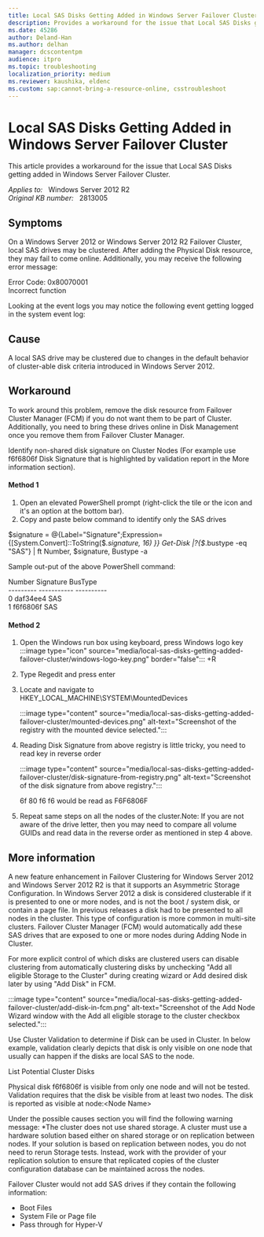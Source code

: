```yaml
---
title: Local SAS Disks Getting Added in Windows Server Failover Cluster
description: Provides a workaround for the issue that Local SAS Disks getting added in Windows Server Failover Cluster
ms.date: 45286
author: Deland-Han
ms.author: delhan
manager: dcscontentpm
audience: itpro
ms.topic: troubleshooting
localization_priority: medium
ms.reviewer: kaushika, eldenc
ms.custom: sap:cannot-bring-a-resource-online, csstroubleshoot
---
```

# Local SAS Disks Getting Added in Windows Server Failover Cluster

This article provides a workaround for the issue that Local SAS Disks getting added in Windows Server Failover Cluster.

_Applies to:_ &nbsp; Windows Server 2012 R2  
_Original KB number:_ &nbsp; 2813005

## Symptoms

On a Windows Server 2012 or Windows Server 2012 R2 Failover Cluster, local SAS drives may be clustered. After adding the Physical Disk resource, they may fail to come online. Additionally, you may receive the following error message:

Error Code: 0x80070001  
Incorrect function

Looking at the event logs you may notice the following event getting logged in the system event log:

## Cause

A local SAS drive may be clustered due to changes in the default behavior of cluster-able disk criteria introduced in Windows Server 2012.

## Workaround

To work around this problem, remove the disk resource from Failover Cluster Manager (FCM) if you do not want them to be part of Cluster. Additionally, you need to bring these drives online in Disk Management once you remove them from Failover Cluster Manager.

Identify non-shared disk signature on Cluster Nodes (For example use f6f6806f Disk Signature that is highlighted by validation report in the More information section).

#### Method 1


1. Open an elevated PowerShell prompt (right-click the tile or the icon and it's an option at the bottom bar).
2. Copy and paste below command to identify only the SAS drives

$signature = @{Label="Signature";Expression={[System.Convert]::ToString($_.signature, 16) }} 
Get-Disk |?{$_.bustype -eq "SAS"} | ft Number, $signature, Bustype -a  

Sample out-put of the above PowerShell command:

Number     Signature    BusType  
\--------- ----------- ----------  
 0 daf34ee4 SAS  
 1 f6f6806f SAS


#### Method 2

1. Open the Windows run box using keyboard, press Windows logo key‌ :::image type="icon" source="media/local-sas-disks-getting-added-failover-cluster/windows-logo-key.png" border="false"::: +R
2. Type Regedit and press enter
3. Locate and navigate to HKEY_LOCAL_MACHINE\SYSTEM\MountedDevices

    :::image type="content" source="media/local-sas-disks-getting-added-failover-cluster/mounted-devices.png" alt-text="Screenshot of the registry with the mounted device selected.":::

4. Reading Disk Signature from above registry is little tricky, you need to read key in reverse order

    :::image type="content" source="media/local-sas-disks-getting-added-failover-cluster/disk-signature-from-registry.png" alt-text="Screenshot of the disk signature from above registry.":::
  
   6f 80 f6 f6 would be read as F6F6806F 

5. Repeat same steps on all the nodes of the cluster.Note: If you are not aware of the drive letter, then you may need to compare all volume GUIDs and read data in the reverse order as mentioned in step 4 above.

## More information

A new feature enhancement in Failover Clustering for Windows Server 2012 and Windows Server 2012 R2 is that it supports an Asymmetric Storage Configuration. In Windows Server 2012 a disk is considered clusterable if it is presented to one or more nodes, and is not the boot / system disk, or contain a page file. In previous releases a disk had to be presented to all nodes in the cluster. This type of configuration is more common in multi-site clusters. Failover Cluster Manager (FCM) would automatically add these SAS drives that are exposed to one or more nodes during Adding Node in Cluster.

For more explicit control of which disks are clustered users can disable clustering from automatically clustering disks by unchecking "Add all eligible Storage to the Cluster" during creating wizard or Add desired disk later by using "Add Disk" in FCM.

:::image type="content" source="media/local-sas-disks-getting-added-failover-cluster/add-disk-in-fcm.png" alt-text="Screenshot of the Add Node Wizard window with the Add all eligible storage to the cluster checkbox selected.":::

Use Cluster Validation to determine if Disk can be used in Cluster. In below example, validation clearly depicts that disk is only visible on one node that usually can happen if the disks are local SAS to the node.

List Potential Cluster Disks 

Physical disk f6f6806f is visible from only one node and will not be tested. Validation requires that the disk be visible from at least two nodes. The disk is reported as visible at node:\<Node Name>  

Under the possible causes section you will find the following warning message:
*The cluster does not use shared storage. A cluster must use a hardware solution based either on shared storage or on replication between nodes. If your solution is based on replication between nodes, you do not need to rerun Storage tests. Instead, work with the provider of your replication solution to ensure that replicated copies of the cluster configuration database can be maintained across the nodes.

Failover Cluster would not add SAS drives if they contain the following information:
- Boot Files
- System File or Page file
- Pass through for Hyper-V
